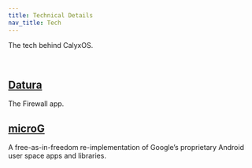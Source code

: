 ```yaml
---
title: Technical Details
nav_title: Tech
---
```


The tech behind CalyxOS.

<br>

## [Datura](datura)
The Firewall app.

## [microG](microg)
A free-as-in-freedom re-implementation of Google’s proprietary Android user space apps and libraries.